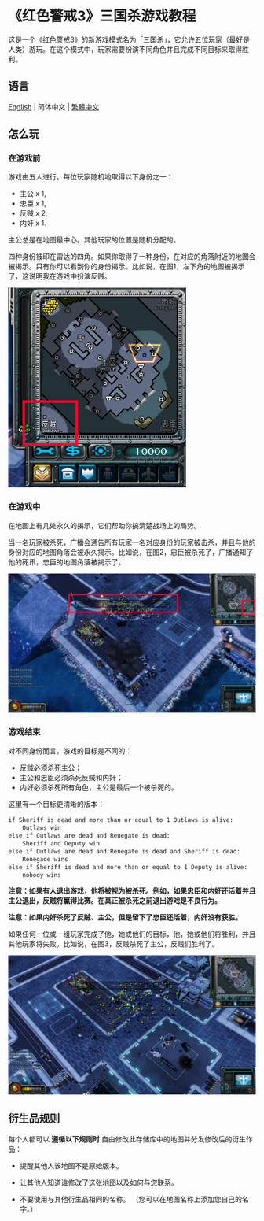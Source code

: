 # 《红色警戒3》三国杀游戏教程

这是一个《红色警戒3》的新游戏模式名为「三国杀」，它允许五位玩家（最好是人类）游玩。在这个模式中，玩家需要扮演不同角色并且完成不同目标来取得胜利。

## 语言

[English](../README.md) | 简体中文 | [繁體中文](README.cht.md)

## 怎么玩

### 在游戏前

游戏由五人进行。每位玩家随机地取得以下身份之一：

- 主公 x 1, 
- 忠臣 x 1, 
- 反贼 x 2, 
- 内奸 x 1. 

主公总是在地图最中心。其他玩家的位置是随机分配的。

四种身份被印在雷达的四角。如果你取得了一种身份，在对应的角落附近的地图会被揭示。只有你可以看到你的身份揭示。比如说，在图1，左下角的地图被揭示了，这说明我在游戏中扮演反贼。

![Figure 1](../Figures/Figure-1.1.png)

### 在游戏中

在地图上有几处永久的揭示，它们帮助你搞清楚战场上的局势。

当一名玩家被杀死，广播会通告所有玩家一名对应身份的玩家被击杀，并且与他的身份对应的地图角落会被永久揭示。比如说，在图2，忠臣被杀死了，广播通知了他的死讯，忠臣的地图角落被揭示了。

![Figure 2](../Figures/Figure-1.2.png)

### 游戏结束

对不同身份而言，游戏的目标是不同的：

- 反贼必须杀死主公；
- 主公和忠臣必须杀死反贼和内奸；
- 内奸必须杀死所有角色，主公是最后一个被杀死的。

这里有一个目标更清晰的版本：

```
if Sheriff is dead and more than or equal to 1 Outlaws is alive:
	Outlaws win
else if Outlaws are dead and Renegate is dead:
	Sheriff and Deputy win
else if Outlaws are dead and Renegate is dead and Sheriff is dead:
	Renegade wins
else if Sheriff is dead and more than or equal to 1 Deputy is alive:
	nobody wins
```

__注意：如果有人退出游戏，他将被视为被杀死。例如，如果忠臣和内奸还活着并且主公退出，反贼将赢得比赛。在真正被杀死之前退出游戏是不良行为。__

__注意：如果内奸杀死了反贼、主公，但是留下了忠臣还活着，内奸没有获胜。__

如果任何一位或一组玩家完成了他，她或他们的目标，他，她或他们将胜利，并且其他玩家将失败。比如说，在图3，反贼杀死了主公，反贼们胜利了。

![Figure 3](../Figures/Figure-1.3.png)

## 衍生品规则

每个人都可以 __遵循以下规则时__ 自由修改此存储库中的地图并分发修改后的衍生作品：

- 提醒其他人该地图不是原始版本。

- 让其他人知道谁修改了这张地图以及如何与您联系。

- 不要使用与其他衍生品相同的名称。 （您可以在地图名称上添加您自己的名字。）

